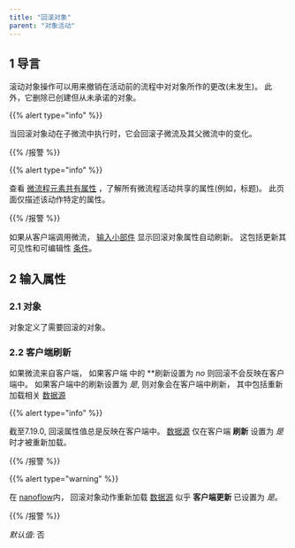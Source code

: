 ```yaml
---
title: "回滚对象"
parent: "对象活动"
---
```


## 1 导言

滚动对象操作可以用来撤销在活动前的流程中对对象所作的更改(未发生)。 此外，它删除已创建但从未承诺的对象。

{{% alert type="info" %}}

当回滚对象动在子微流中执行时，它会回滚子微流及其父微流中的变化。

{{% /报警 %}}

{{% alert type="info" %}}

查看 [微流程元素共有属性](microflow-element-common-properties) ，了解所有微流程活动共享的属性(例如，标题)。 此页面仅描述该动作特定的属性。

{{% /报警 %}}

如果从客户端调用微流， [输入小部件](input-widgets) 显示回滚对象属性自动刷新。 这包括更新其可见性和可编辑性 [条件](conditions)。

## 2 输入属性

### 2.1 对象

对象定义了需要回滚的对象。

### 2.2 客户端刷新

如果微流来自客户端， 如果客户端</strong> 中的 **刷新设置为 *no* 则回滚不会反映在客户端中。 如果客户端中的刷新设置为 *是*, 则对象会在客户端中刷新， 其中包括重新加载相关 [数据源](data-sources)</p>

{{% alert type="info" %}}

截至7.19.0, 回滚属性值总是反映在客户端中。 [数据源](data-sources) 仅在客户端 **刷新** 设置为 *是* 时才被重新加载。

{{% /报警 %}}

{{% alert type="warning" %}}

在 [nanoflow](nanoflows)内， 回滚对象动作重新加载 [数据源](data-sources) 似乎 **客户端更新** 已设置为 *是*。

{{% /报警 %}}

_默认值_: 否
